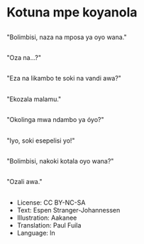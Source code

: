 # Kotuna mpe koyanola

##
"Bolimbisi, naza na mposa ya oyo wana."

##
"Oza na...?"

##
"Eza na likambo te soki na vandi awa?"

##
"Ekozala malamu."

##
"Okolinga mwa ndambo ya óyo?"

##
"Iyo, soki esepelisi yo!"

##
"Bolimbisi, nakoki kotala oyo wana?"

##
"Ozali awa."

##
* License: CC BY-NC-SA
* Text: Espen Stranger-Johannessen
* Illustration: Aakanee
* Translation: Paul Fuila
* Language: ln

